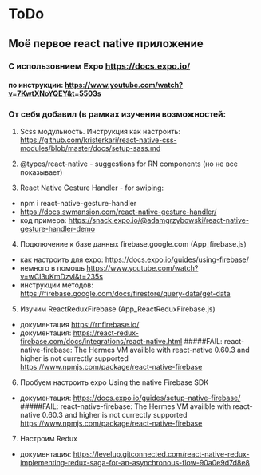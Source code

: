 # ToDo
## Моё первое react native приложение
### С использовнием Expo https://docs.expo.io/
#### по инструкции: https://www.youtube.com/watch?v=7KwtXNoYQEY&t=5503s

### От себя добавил (в рамках изучения возможностей:
1) Scss модульность. Инструкция как настроить: https://github.com/kristerkari/react-native-css-modules/blob/master/docs/setup-sass.md

2) @types/react-native - suggestions for RN components (но не все показывает)

3) React Native Gesture Handler - for swiping: <br>
 * npm i react-native-gesture-handler <br> 
 * https://docs.swmansion.com/react-native-gesture-handler/  <br/>
 * код примера: https://snack.expo.io/@adamgrzybowski/react-native-gesture-handler-demo <br/>

4) Подключение к базе данных firebase.google.com (App_firebase.js)
 * как настроить для expo: https://docs.expo.io/guides/using-firebase/
 * немного в помошь https://www.youtube.com/watch?v=wCl3uKmDzvI&t=235s 
 * инструкции методов: https://firebase.google.com/docs/firestore/query-data/get-data
 
 5) Изучим ReactReduxFirebase (App_ReactReduxFirebase.js)
 * документация https://rnfirebase.io/
 * документация: https://react-redux-firebase.com/docs/integrations/react-native.html
  #####FAIL: react-native-firebase: The Hermes VM availble with react-native 0.60.3 and higher is not currectly supported
  https://www.npmjs.com/package/react-native-firebase

6) Пробуем настроить expo Using the native Firebase SDK
 * документация: https://docs.expo.io/guides/setup-native-firebase/
 #####FAIL: react-native-firebase: The Hermes VM availble with react-native 0.60.3 and higher is not currectly supported
   https://www.npmjs.com/package/react-native-firebase
   
7) Настроим Redux
 * документация: https://levelup.gitconnected.com/react-native-redux-implementing-redux-saga-for-an-asynchronous-flow-90a0e9d7d8e8
